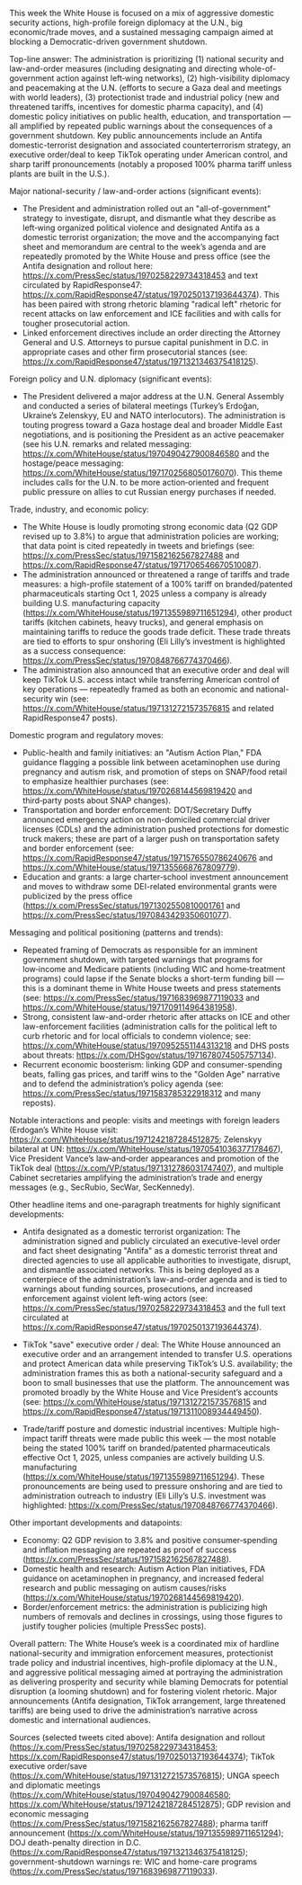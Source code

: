 This week the White House is focused on a mix of aggressive domestic security actions, high-profile foreign diplomacy at the U.N., big economic/trade moves, and a sustained messaging campaign aimed at blocking a Democratic-driven government shutdown.

Top-line answer: The administration is prioritizing (1) national security and law-and-order measures (including designating and directing whole-of-government action against left‑wing networks), (2) high-visibility diplomacy and peacemaking at the U.N. (efforts to secure a Gaza deal and meetings with world leaders), (3) protectionist trade and industrial policy (new and threatened tariffs, incentives for domestic pharma capacity), and (4) domestic policy initiatives on public health, education, and transportation — all amplified by repeated public warnings about the consequences of a government shutdown. Key public announcements include an Antifa domestic-terrorist designation and associated counterterrorism strategy, an executive order/deal to keep TikTok operating under American control, and sharp tariff pronouncements (notably a proposed 100% pharma tariff unless plants are built in the U.S.).

Major national-security / law-and-order actions (significant events):
- The President and administration rolled out an "all-of-government" strategy to investigate, disrupt, and dismantle what they describe as left‑wing organized political violence and designated Antifa as a domestic terrorist organization; the move and the accompanying fact sheet and memorandum are central to the week’s agenda and are repeatedly promoted by the White House and press office (see the Antifa designation and rollout here: https://x.com/PressSec/status/1970258229734318453 and text circulated by RapidResponse47: https://x.com/RapidResponse47/status/1970250137193644374).  This has been paired with strong rhetoric blaming "radical left" rhetoric for recent attacks on law enforcement and ICE facilities and with calls for tougher prosecutorial action.
- Linked enforcement directives include an order directing the Attorney General and U.S. Attorneys to pursue capital punishment in D.C. in appropriate cases and other firm prosecutorial stances (see: https://x.com/RapidResponse47/status/1971321346375418125).

Foreign policy and U.N. diplomacy (significant events):
- The President delivered a major address at the U.N. General Assembly and conducted a series of bilateral meetings (Turkey’s Erdoğan, Ukraine’s Zelenskyy, EU and NATO interlocutors). The administration is touting progress toward a Gaza hostage deal and broader Middle East negotiations, and is positioning the President as an active peacemaker (see his U.N. remarks and related messaging: https://x.com/WhiteHouse/status/1970490427900846580 and the hostage/peace messaging: https://x.com/WhiteHouse/status/1971702568050176070).  This theme includes calls for the U.N. to be more action‑oriented and frequent public pressure on allies to cut Russian energy purchases if needed.

Trade, industry, and economic policy:
- The White House is loudly promoting strong economic data (Q2 GDP revised up to 3.8%) to argue that administration policies are working; that data point is cited repeatedly in tweets and briefings (see: https://x.com/PressSec/status/1971582162567827488 and https://x.com/RapidResponse47/status/1971706546670510087).
- The administration announced or threatened a range of tariffs and trade measures: a high-profile statement of a 100% tariff on branded/patented pharmaceuticals starting Oct 1, 2025 unless a company is already building U.S. manufacturing capacity (https://x.com/WhiteHouse/status/1971355989711651294), other product tariffs (kitchen cabinets, heavy trucks), and general emphasis on maintaining tariffs to reduce the goods trade deficit. These trade threats are tied to efforts to spur onshoring (Eli Lilly’s investment is highlighted as a success consequence: https://x.com/PressSec/status/1970848766774370466).
- The administration also announced that an executive order and deal will keep TikTok U.S. access intact while transferring American control of key operations — repeatedly framed as both an economic and national-security win (see: https://x.com/WhiteHouse/status/1971312721573576815 and related RapidResponse47 posts).

Domestic program and regulatory moves:
- Public-health and family initiatives: an "Autism Action Plan," FDA guidance flagging a possible link between acetaminophen use during pregnancy and autism risk, and promotion of steps on SNAP/food retail to emphasize healthier purchases (see: https://x.com/WhiteHouse/status/1970268144569819420 and third‑party posts about SNAP changes).
- Transportation and border enforcement: DOT/Secretary Duffy announced emergency action on non-domiciled commercial driver licenses (CDLs) and the administration pushed protections for domestic truck makers; these are part of a larger push on transportation safety and border enforcement (see: https://x.com/RapidResponse47/status/1971576550786240676 and https://x.com/WhiteHouse/status/1971355668767809779).
- Education and grants: a large charter‑school investment announcement and moves to withdraw some DEI-related environmental grants were publicized by the press office (https://x.com/PressSec/status/1971302550810001761 and https://x.com/PressSec/status/1970843429350601077).

Messaging and political positioning (patterns and trends):
- Repeated framing of Democrats as responsible for an imminent government shutdown, with targeted warnings that programs for low‑income and Medicare patients (including WIC and home‑treatment programs) could lapse if the Senate blocks a short-term funding bill — this is a dominant theme in White House tweets and press statements (see: https://x.com/PressSec/status/1971683969877119033 and https://x.com/WhiteHouse/status/1971709114964381958).
- Strong, consistent law-and-order rhetoric after attacks on ICE and other law-enforcement facilities (administration calls for the political left to curb rhetoric and for local officials to condemn violence; see: https://x.com/WhiteHouse/status/1970952551144313218 and DHS posts about threats: https://x.com/DHSgov/status/1971678074505757134).
- Recurrent economic boosterism: linking GDP and consumer-spending beats, falling gas prices, and tariff wins to the "Golden Age" narrative and to defend the administration’s policy agenda (see: https://x.com/PressSec/status/1971583785322918312 and many reposts).

Notable interactions and people: visits and meetings with foreign leaders (Erdogan’s White House visit: https://x.com/WhiteHouse/status/1971242187284512875; Zelenskyy bilateral at UN: https://x.com/WhiteHouse/status/1970541036377178467), Vice President Vance’s law‑and‑order appearances and promotion of the TikTok deal (https://x.com/VP/status/1971312786031747407), and multiple Cabinet secretaries amplifying the administration’s trade and energy messages (e.g., SecRubio, SecWar, SecKennedy).

Other headline items and one-paragraph treatments for highly significant developments:
- Antifa designated as a domestic terrorist organization: The administration signed and publicly circulated an executive-level order and fact sheet designating "Antifa" as a domestic terrorist threat and directed agencies to use all applicable authorities to investigate, disrupt, and dismantle associated networks. This is being deployed as a centerpiece of the administration’s law-and-order agenda and is tied to warnings about funding sources, prosecutions, and increased enforcement against violent left-wing actors (see: https://x.com/PressSec/status/1970258229734318453 and the full text circulated at https://x.com/RapidResponse47/status/1970250137193644374).

- TikTok "save" executive order / deal: The White House announced an executive order and an arrangement intended to transfer U.S. operations and protect American data while preserving TikTok’s U.S. availability; the administration frames this as both a national-security safeguard and a boon to small businesses that use the platform. The announcement was promoted broadly by the White House and Vice President’s accounts (see: https://x.com/WhiteHouse/status/1971312721573576815 and https://x.com/RapidResponse47/status/1971311008934449450).

- Trade/tariff posture and domestic industrial incentives: Multiple high-impact tariff threats were made public this week — the most notable being the stated 100% tariff on branded/patented pharmaceuticals effective Oct 1, 2025, unless companies are actively building U.S. manufacturing (https://x.com/WhiteHouse/status/1971355989711651294). These pronouncements are being used to pressure onshoring and are tied to administration outreach to industry (Eli Lilly’s U.S. investment was highlighted: https://x.com/PressSec/status/1970848766774370466).

Other important developments and datapoints:
- Economy: Q2 GDP revision to 3.8% and positive consumer‑spending and inflation messaging are repeated as proof of success (https://x.com/PressSec/status/1971582162567827488).
- Domestic health and research: Autism Action Plan initiatives, FDA guidance on acetaminophen in pregnancy, and increased federal research and public messaging on autism causes/risks (https://x.com/WhiteHouse/status/1970268144569819420).
- Border/enforcement metrics: the administration is publicizing high numbers of removals and declines in crossings, using those figures to justify tougher policies (multiple PressSec posts).

Overall pattern: The White House’s week is a coordinated mix of hardline national-security and immigration enforcement measures, protectionist trade policy and industrial incentives, high-profile diplomacy at the U.N., and aggressive political messaging aimed at portraying the administration as delivering prosperity and security while blaming Democrats for potential disruption (a looming shutdown) and for fostering violent rhetoric. Major announcements (Antifa designation, TikTok arrangement, large threatened tariffs) are being used to drive the administration’s narrative across domestic and international audiences.

Sources (selected tweets cited above): Antifa designation and rollout (https://x.com/PressSec/status/1970258229734318453; https://x.com/RapidResponse47/status/1970250137193644374); TikTok executive order/save (https://x.com/WhiteHouse/status/1971312721573576815); UNGA speech and diplomatic meetings (https://x.com/WhiteHouse/status/1970490427900846580; https://x.com/WhiteHouse/status/1971242187284512875); GDP revision and economic messaging (https://x.com/PressSec/status/1971582162567827488); pharma tariff announcement (https://x.com/WhiteHouse/status/1971355989711651294); DOJ death-penalty direction in D.C. (https://x.com/RapidResponse47/status/1971321346375418125); government-shutdown warnings re: WIC and home-care programs (https://x.com/PressSec/status/1971683969877119033).
